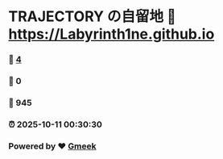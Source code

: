 # TRAJECTORY の自留地 :link: https://Labyrinth1ne.github.io 
### :page_facing_up: [4](https://Labyrinth1ne.github.io/tag.html) 
### :speech_balloon: 0 
### :hibiscus: 945 
### :alarm_clock: 2025-10-11 00:30:30 
### Powered by :heart: [Gmeek](https://github.com/Meekdai/Gmeek)
